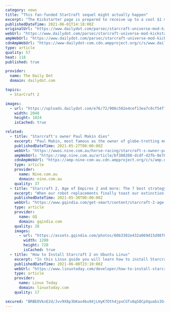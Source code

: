 ```yaml
---
category: news
title: "This fan-funded StarCraft sequel might actually happen"
excerpt: "The Kickstarter page is prepared to receive up to a cool $1 million, in fact, from esager StarCraft fans: new storylines, explorable zones, and character models would come along with $25,000 or so."
publishedDateTime: 2021-06-01T14:18:00Z
originalUrl: "https://www.dailydot.com/parsec/starcraft-universe-mod-kickstarter-blizzard/"
webUrl: "https://www.dailydot.com/parsec/starcraft-universe-mod-kickstarter-blizzard/"
ampWebUrl: "https://www.dailydot.com/parsec/starcraft-universe-mod-kickstarter-blizzard/?amp"
cdnAmpWebUrl: "https://www-dailydot-com.cdn.ampproject.org/c/s/www.dailydot.com/parsec/starcraft-universe-mod-kickstarter-blizzard/?amp"
type: article
quality: 57
heat: 118
published: true

provider:
  name: The Daily Dot
  domain: dailydot.com

topics:
  - StarCraft 2

images:
  - url: "https://uploads.dailydot.com/e76/72/906c502e4cef13ea7c0cf54f7492de69.jpg?auto=compress%2Cformat&ixlib=php-3.3.0"
    width: 2048
    height: 1024
    isCached: true

related:
  - title: "Starcraft's owner Paul Makin dies"
    excerpt: "Paul Makin, most famous as the owner of globe-trotting multiple Group One winner Starcraft, has died aged 82. An Australian who made his money betting on racing in Hong Kong and Japan, Makin also ..."
    publishedDateTime: 2021-05-27T00:00:00Z
    webUrl: "https://wwos.nine.com.au/horse-racing/starcraft-s-owner-paul-makin-dies/bf388208-dcdf-42fb-8e78-631c5014e6f6"
    ampWebUrl: "https://amp.nine.com.au/article/bf388208-dcdf-42fb-8e78-631c5014e6f6"
    cdnAmpWebUrl: "https://amp-nine-com-au.cdn.ampproject.org/c/s/amp.nine.com.au/article/bf388208-dcdf-42fb-8e78-631c5014e6f6"
    type: article
    provider:
      name: Nine.com.au
      domain: nine.com.au
    quality: 37
  - title: "Starcraft 2, Age of Empires 2 and more: The 7 best strategy games you can play right now"
    excerpt: "When our robot replacements finally toast our extinction, they’ll point to a single victory as the moment the tide turned in their favour – we’re not talking about chess or Go, but the day Google’s DeepMind beat the best of us at Starcraft 2."
    publishedDateTime: 2021-05-30T00:00:00Z
    webUrl: "https://www.gqindia.com/get-smart/content/starcraft-2-age-of-empires-2-and-more-the-7-best-strategy-games-you-can-play-right-now"
    type: article
    provider:
      name: GQ
      domain: gqindia.com
    quality: 28
    images:
      - url: "https://assets.gqindia.com/photos/60b3382e432a069d15d98f8c/16:9/w_1280,c_limit/CivilizationVI_screenshot_announce1.jpg"
        width: 1280
        height: 720
        isCached: true
  - title: "How to Install Starcraft 2 on Ubuntu Linux"
    excerpt: "In this Linux guide you will learn how to install Starcraft 2 on Ubuntu Linux. The Starcraft 2 game has been released free of charge for anyone with registered Battle.net account. Before you proceed with the installation make sure that you have correctly ..."
    publishedDateTime: 2021-06-08T23:10:00Z
    webUrl: "https://www.linuxtoday.com/developer/how-to-install-starcraft-2-on-ubuntu-linux-210606184502.html"
    type: article
    provider:
      name: Linux Today
      domain: linuxtoday.com
    quality: 17

secured: "BRBEOVknE2d/Jvv9X8p3bKao4bu94jLHyK7Oth4jpxCGTv6qS8CpXquabs3G+y3az4TBjnftwQMhEWXWaDxirc2oGe/WzGg2KM8wdbCo1d/LbyuR2U1rx5EPPnTKQ1tu1gvRxfGwR7sFer4c2lURS+dvH1Ys31Rx6xTZrL5sOHYtuJ/QD9WGgprhvyAzDBMbj2lYB3m9ZIbi5sw53JWW2toXfmpgFALcevgMS3NMX1BOJNmCEXVt/0FpSTffytcuUXGiZ+6LQemejWJRNgrXYAEPTtjM2B+tEQlOssYZgCLmS/Vu06k6YQ6KszzAzRw2lfr/9c6Fe4yT30RZTNYEvr724CKXYzeFkBz2bGp33e4=;41KiFYpKaUxQLaQ4fWROOQ=="
---
```


